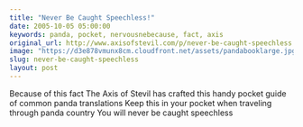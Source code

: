 ```yaml
---
title: "Never Be Caught Speechless!"
date: 2005-10-05 05:00:00
keywords: panda, pocket, nervousnebecause, fact, axis
original_url: http://www.axisofstevil.com/p/never-be-caught-speechless
image: "https://d3e878vmunx8cm.cloudfront.net/assets/pandabooklarge.jpg"
slug: never-be-caught-speechless
layout: post
---
```


Because of this fact The Axis of Stevil has crafted this handy pocket guide of common panda translations Keep this in your pocket when traveling through panda country You will never be caught speechless

